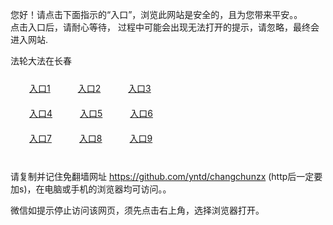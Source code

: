 您好！请点击下面指示的“入口”，浏览此网站是安全的，且为您带来平安。。 <br/>
点击入口后，请耐心等待， 过程中可能会出现无法打开的提示，请忽略，最终会进入网站. </br>

法轮大法在长春<br/>
<div style="padding:10px"><a style="margin:20px" target="_blank" href="https://d2qupt5c7dm6k0.cloudfront.net/2Qpsp?egkzaxmp" id="ccLink1" rel="nofollow">入口1</a> <a target="_blank" style="margin:20px" href="https://drwqfg7f1dtm5.cloudfront.net/2Qpsp?jgypksah" id="ccLink2" rel="nofollow">入口2</a> <a style="margin:20px" target="_blank" href="https://d2ml3f4t6b0ah7.cloudfront.net/2Qpsp?skank" id="ccLink3" rel="nofollow">入口3</a></div>

<div style="padding:10px" ><a style="margin:20px" target="_blank" href="https://d2qupt5c7dm6k0.cloudfront.net/2Qpsp?egkzaxmp" id="ccLink4" rel="nofollow">入口4</a> <a style="margin:20px" href="https://drwqfg7f1dtm5.cloudfront.net/2Qpsp?jgypksah" target="_blank" id="ccLink5" rel="nofollow">入口5</a> <a style="margin:20px" href="https://d2ml3f4t6b0ah7.cloudfront.net/2Qpsp?skank" target="_blank" id="ccLink6" rel="nofollow">入口6</a></div>

<div style="padding:10px"><a style="margin:20px" target="_blank" href="https://d2qupt5c7dm6k0.cloudfront.net/2Qpsp?egkzaxmp" id="ccLink7" rel="nofollow">入口7</a> <a style="margin:20px" href="https://drwqfg7f1dtm5.cloudfront.net/2Qpsp?jgypksah" target="_blank" id="ccLink8" rel="nofollow">入口8</a> <a style="margin:20px" target="_blank" href="https://d2ml3f4t6b0ah7.cloudfront.net/2Qpsp?skank" id="ccLink9" rel="nofollow">入口9</a></div>

<br/>



请复制并记住免翻墙网址 https://github.com/yntd/changchunzx (http后一定要加s)，在电脑或手机的浏览器均可访问。。<br/>

微信如提示停止访问该网页，须先点击右上角，选择浏览器打开。
